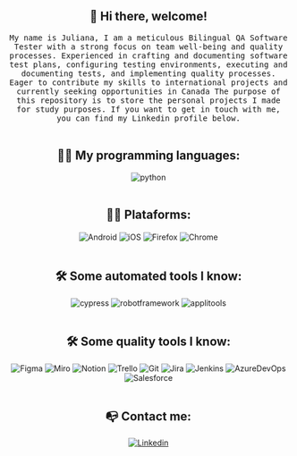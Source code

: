 ### <h2 align="center" dir="auto"> 👋 Hi there, welcome! </h2>
<p align="center" dir="auto">
  <samp>My name is Juliana, I am a meticulous Bilingual QA Software Tester with a strong focus on team well-being and quality processes. Experienced in crafting and documenting software test plans, configuring testing environments, executing and documenting tests, and implementing quality processes. Eager to contribute my skills to international projects and currently seeking opportunities in Canada The purpose of this repository is to store the personal projects I made for study purposes. If you want to get in touch with me, you can find my Linkedin profile below. </samp><br><br>

#### <h2 align="center" dir="auto">👩‍💻 My programming languages: </h2>
<div align="center"><div style="display: inline_block">
<img align="center" alt="python" src="https://img.shields.io/badge/Python-3776AB?style=for-the-badge&logo=python&logoColor=white"/>
</div></div><br>

#### <h2 align="center" dir="auto">👩‍💻 Plataforms: </h2>
<div align="center"><div style="display: inline_block">
<img align="center" alt="Android" src="https://img.shields.io/badge/Android-3DDC84?style=for-the-badge&logo=android&logoColor=white"/>
<img align="center" alt="iOS" src="https://img.shields.io/badge/iOS-000000?style=for-the-badge&logo=ios&logoColor=white"/>
<img align="center" alt="Firefox" src="https://img.shields.io/badge/Firefox_Browser-FF7139?style=for-the-badge&logo=Firefox-Browser&logoColor=white"/>
<img align="center" alt="Chrome" src="https://img.shields.io/badge/Google_chrome-4285F4?style=for-the-badge&logo=Google-chrome&logoColor=white"/>
</div></div><br>

#### <h2 align="center" dir="auto">🛠️ Some automated tools I know: </h2>
<div align="center"><div style="display: inline_block">
<img align="center" alt="cypress" src="https://img.shields.io/badge/Cypress-17202C?style=for-the-badge&logo=cypress&logoColor=white"/>
<img align="center" alt="robotframework" src="https://img.shields.io/badge/Robot%20Framework-000000?style=for-the-badge&logo=robot-framework&logoColor=white"/>
<img align="center" alt="applitools" src="https://images.app.goo.gl/mpuTv3JzcLRkmhL67"/>
</div></div><br>

#### <h2 align="center" dir="auto">🛠️ Some quality tools I know: </h2>
<div align="center"><div style="display: inline_block">
<img align="center" alt="Figma" src="https://img.shields.io/badge/Figma-F24E1E?style=for-the-badge&logo=figma&logoColor=white"/>
<img align="center" alt="Miro" src="https://img.shields.io/badge/Miro-050038?style=for-the-badge&logo=Miro&logoColor=white"/>
<img align="center" alt="Notion" src="https://img.shields.io/badge/Notion-000000?style=for-the-badge&logo=notion&logoColor=white"/>
<img align="center" alt="Trello" src="https://img.shields.io/badge/Trello-0052CC?style=for-the-badge&logo=trello&logoColor=white"/>
<img align="center" alt="Git" src="https://img.shields.io/badge/GIT-E44C30?style=for-the-badge&logo=git&logoColor=white"/>  
<img align="center" alt="Jira" src="https://img.shields.io/badge/Jira-0052CC?style=for-the-badge&logo=Jira&logoColor=white"/>
<img align="center" alt="Jenkins" src="https://img.shields.io/badge/Jenkins-D24939?style=for-the-badge&logo=Jenkins&logoColor=white"/>
<img align="center" alt="AzureDevOps" src="https://img.shields.io/badge/Azure_DevOps-0078D7?style=for-the-badge&logo=azure-devops&logoColor=white"/>
<img align="center" alt="Salesforce" src="https://img.shields.io/badge/Salesforce-00A1E0?style=for-the-badge&logo=Salesforce&logoColor=white"/>
</div></div><br>

#### <h2 align="center" dir="auto">📭 Contact me: </h2>
<div align="center">
  <a href="https://www.linkedin.com/in/julianamachadodasilva/">
    <img src="https://img.shields.io/badge/LinkedIn-0077B5?style=for-the-badge&logo=linkedin&logoColor=white" alt="Linkedin">
  </a>
</div>

